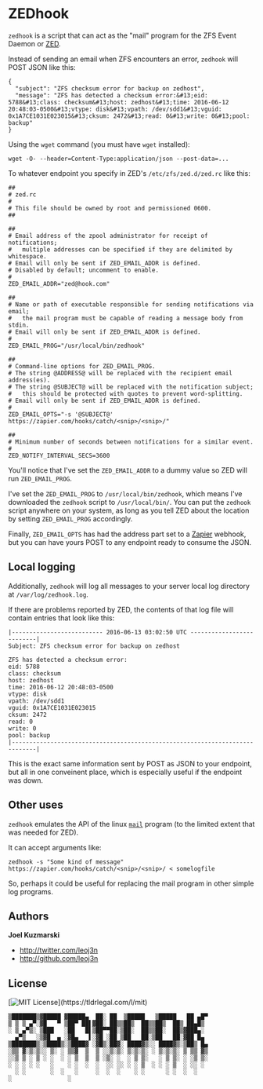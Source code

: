 # ZEDhook

`zedhook` is a script that can act as the "mail" program for the ZFS Event Daemon or [ZED](http://louwrentius.com/the-zfs-event-daemon-on-linux.html).

Instead of sending an email when ZFS encounters an error, `zedhook` will POST JSON like this:

~~~
{
  "subject": "ZFS checksum error for backup on zedhost",
  "message": "ZFS has detected a checksum error:&#13;eid: 5788&#13;class: checksum&#13;host: zedhost&#13;time: 2016-06-12 20:48:03-0500&#13;vtype: disk&#13;vpath: /dev/sdd1&#13;vguid: 0x1A7CE1031E023015&#13;cksum: 2472&#13;read: 0&#13;write: 0&#13;pool: backup"
}
~~~

Using the `wget` command (you must have `wget` installed):

~~~
wget -O- --header=Content-Type:application/json --post-data=...
~~~

To whatever endpoint you specify in ZED's `/etc/zfs/zed.d/zed.rc` like this:

~~~
##
# zed.rc
#
# This file should be owned by root and permissioned 0600.
##

##
# Email address of the zpool administrator for receipt of notifications;
#   multiple addresses can be specified if they are delimited by whitespace.
# Email will only be sent if ZED_EMAIL_ADDR is defined.
# Disabled by default; uncomment to enable.
#
ZED_EMAIL_ADDR="zed@hook.com"

##
# Name or path of executable responsible for sending notifications via email;
#   the mail program must be capable of reading a message body from stdin.
# Email will only be sent if ZED_EMAIL_ADDR is defined.
#
ZED_EMAIL_PROG="/usr/local/bin/zedhook"

##
# Command-line options for ZED_EMAIL_PROG.
# The string @ADDRESS@ will be replaced with the recipient email address(es).
# The string @SUBJECT@ will be replaced with the notification subject;
#   this should be protected with quotes to prevent word-splitting.
# Email will only be sent if ZED_EMAIL_ADDR is defined.
#
ZED_EMAIL_OPTS="-s '@SUBJECT@' https://zapier.com/hooks/catch/<snip>/<snip>/"

##
# Minimum number of seconds between notifications for a similar event.
#
ZED_NOTIFY_INTERVAL_SECS=3600
~~~

You'll notice that I've set the `ZED_EMAIL_ADDR` to a dummy value so ZED will run `ZED_EMAIL_PROG`.

I've set the `ZED_EMAIL_PROG` to `/usr/local/bin/zedhook`, which means I've downloaded the `zedhook` script to `/usr/local/bin/`. You can put the `zedhook` script anywhere on your system, as long as you tell ZED about the location by setting `ZED_EMAIL_PROG` accordingly.

Finally, `ZED_EMAIL_OPTS` has had the address part set to a [Zapier](https://zapier.com/) webhook, but you can have yours POST to any endpoint ready to consume the JSON.

## Local logging

Additionally, `zedhook` will log all messages to your server local log directory at `/var/log/zedhook.log`.

If there are problems reported by ZED, the contents of that log file will contain entries that look like this:

~~~
|-------------------------- 2016-06-13 03:02:50 UTC --------------------------|
Subject: ZFS checksum error for backup on zedhost

ZFS has detected a checksum error:
eid: 5788
class: checksum
host: zedhost
time: 2016-06-12 20:48:03-0500
vtype: disk
vpath: /dev/sdd1
vguid: 0x1A7CE1031E023015
cksum: 2472
read: 0
write: 0
pool: backup
|-----------------------------------------------------------------------------|
~~~

This is the exact same information sent by POST as JSON to your endpoint, but all in one conveinent place, which is especially useful if the endpoint was down.

## Other uses

`zedhook` emulates the API of the linux [`mail`](http://linux.die.net/man/1/mail) program (to the limited extent that was needed for ZED).

It can accept arguments like:

~~~
zedhook -s "Some kind of message" https://zapier.com/hooks/catch/<snip>/<snip>/ < somelogfile
~~~

So, perhaps it could be useful for replacing the mail program in other simple log programs.

## Authors

__Joel Kuzmarski__

* <http://twitter.com/leoj3n>
* <http://github.com/leoj3n>

## License

[![MIT License](https://img.shields.io/:license-MIT-blue.svg?)](https://tldrlegal.com/l/mit)


    ▒███████▒▓█████ ▓█████▄  ██░ ██  ▒█████   ▒█████   ██ ▄█▀
    ▒ ▒ ▒ ▄▀░▓█   ▀ ▒██▀ ██▌▓██░ ██▒▒██▒  ██▒▒██▒  ██▒ ██▄█▒ 
    ░ ▒ ▄▀▒░ ▒███   ░██   █▌▒██▀▀██░▒██░  ██▒▒██░  ██▒▓███▄░ 
      ▄▀▒   ░▒▓█  ▄ ░▓█▄   ▌░▓█ ░██ ▒██   ██░▒██   ██░▓██ █▄ 
    ▒███████▒░▒████▒░▒████▓ ░▓█▒░██▓░ ████▓▒░░ ████▓▒░▒██▒ █▄
    ░▒▒ ▓░▒░▒░░ ▒░ ░ ▒▒▓  ▒  ▒ ░░▒░▒░ ▒░▒░▒░ ░ ▒░▒░▒░ ▒ ▒▒ ▓▒
    ░░▒ ▒ ░ ▒ ░ ░  ░ ░ ▒  ▒  ▒ ░▒░ ░  ░ ▒ ▒░   ░ ▒ ▒░ ░ ░▒ ▒░
    ░ ░ ░ ░ ░   ░    ░ ░  ░  ░  ░░ ░░ ░ ░ ▒  ░ ░ ░ ▒  ░ ░░ ░ 
      ░ ░       ░  ░   ░     ░  ░  ░    ░ ░      ░ ░  ░  ░   
    ░                ░                                       

